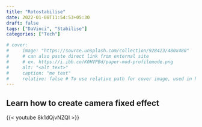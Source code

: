 ```yaml
---
title: "Rotostabilise"
date: 2022-01-08T11:54:53+05:30
draft: false
tags: ["DaVinci", "Stabilise"]
categories: ["Tech"]

# cover:
#     image: "https://source.unsplash.com/collection/928423/480x480"
#     # can also paste direct link from external site
#     # ex. https://i.ibb.co/K0HVPBd/paper-mod-profilemode.png
#     alt: "<alt text>"
#     caption: "me text"
#     relative: false # To use relative path for cover image, used in hugo Page-bundles
---
```


## Learn how to create camera fixed effect

{{< youtube 8k1dQjvNZQI >}}
